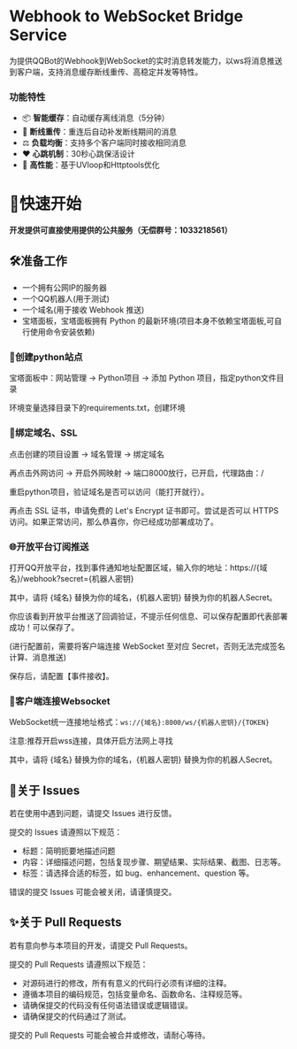 # Webhook to WebSocket Bridge Service

为提供QQBot的Webhook到WebSocket的实时消息转发能力，以ws将消息推送到客户端，支持消息缓存断线重传、高稳定并发等特性。

### 功能特性

- 📦 **智能缓存**：自动缓存离线消息（5分钟）
- 🔁 **断线重传**：重连后自动补发断线期间的消息
- ⚖️ **负载均衡**：支持多个客户端同时接收相同消息
- ❤️ **心跳机制**：30秒心跳保活设计
- 🚀 **高性能**：基于UVloop和Httptools优化

# 🚀快速开始
**开发提供可直接使用提供的公共服务（无偿群号：1033218561）**

## 🛠️准备工作
- 一个拥有公网IP的服务器
- 一个QQ机器人(用于测试)
- 一个域名(用于接收 Webhook 推送)
- 宝塔面板，宝塔面板拥有 Python 的最新环境(项目本身不依赖宝塔面板,可自行使用命令安装依赖)

### 📁创建python站点

宝塔面板中：网站管理 -> Python项目 -> 添加 Python 项目，指定python文件目录

环境变量选择目录下的requirements.txt，创建环境

### 🔗绑定域名、SSL
点击创建的项目设置 -> 域名管理 -> 绑定域名

再点击外网访问 -> 开启外网映射 -> 端口8000放行，已开启，代理路由：/

重启python项目，验证域名是否可以访问（能打开就行）。

再点击 SSL 证书，申请免费的 Let's Encrypt 证书即可。尝试是否可以 HTTPS 访问。如果正常访问，那么恭喜你，你已经成功部署成功了。

###  🌐开放平台订阅推送
打开QQ开放平台，找到事件通知地址配置区域，输入你的地址：https://{域名}/webhook?secret={机器人密钥}

其中，请将 {域名} 替换为你的域名，{机器人密钥} 替换为你的机器人Secret。

你应该看到开放平台推送了回调验证，不提示任何信息、可以保存配置即代表部署成功！可以保存了。

(进行配置前，需要将客户端连接 WebSocket 至对应 Secret，否则无法完成签名计算、消息推送)

保存后，请配置【事件接收】。

###  🚀客户端连接Websocket
WebSocket统一连接地址格式：`ws://{域名}:8000/ws/{机器人密钥}/{TOKEN}`

注意:推荐开启wss连接，具体开启方法网上寻找

其中，请将 {域名} 替换为你的域名，{机器人密钥} 替换为你的机器人Secret。

## 📝关于 Issues
若在使用中遇到问题，请提交 Issues 进行反馈。

提交的 Issues 请遵照以下规范：
- 标题：简明扼要地描述问题
- 内容：详细描述问题，包括复现步骤、期望结果、实际结果、截图、日志等。
- 标签：请选择合适的标签，如 bug、enhancement、question 等。

错误的提交 Issues 可能会被关闭，请谨慎提交。

## ✨关于 Pull Requests
若有意向参与本项目的开发，请提交 Pull Requests。

提交的 Pull Requests 请遵照以下规范：
- 对源码进行的修改，所有有意义的代码行必须有详细的注释。
- 遵循本项目的编码规范，包括变量命名、函数命名、注释规范等。
- 请确保提交的代码没有任何语法错误或逻辑错误。
- 请确保提交的代码通过了测试。

提交的 Pull Requests 可能会被合并或修改，请耐心等待。